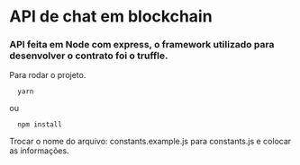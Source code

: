 # API de chat em blockchain

### API feita em Node com express, o framework utilizado para desenvolver o contrato foi o truffle.

Para rodar o projeto.

```
  yarn
```
ou

```
  npm install
```
Trocar o nome do arquivo: constants.example.js   para constants.js  e colocar as informações.
